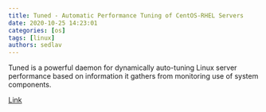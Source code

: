 ```yaml
---
title: Tuned - Automatic Performance Tuning of CentOS-RHEL Servers
date: 2020-10-25 14:23:01
categories: [os]
tags: [linux]
authors: sedlav
---
```


Tuned is a powerful daemon for dynamically auto-tuning Linux server performance based on information it gathers from monitoring use of system components.

[Link](https://www.tecmint.com/tuned-automatic-performance-tuning-of-centos-rhel-servers/)
